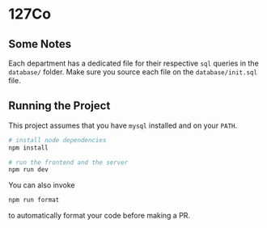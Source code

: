 # 127Co

## Some Notes

Each department has a dedicated file for their respective `sql` queries in the `database/` folder.
Make sure you source each file on the `database/init.sql` file.

## Running the Project

This project assumes that you have `mysql` installed and on your `PATH`.

```bash
# install node dependencies
npm install

# run the frontend and the server
npm run dev
```

You can also invoke

```bash
npm run format
```

to automatically format your code before making a PR.
